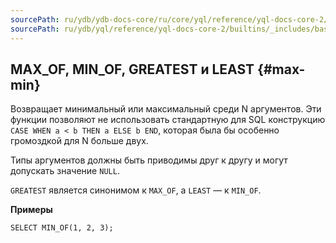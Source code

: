 ```yaml
---
sourcePath: ru/ydb/ydb-docs-core/ru/core/yql/reference/yql-docs-core-2/builtins/_includes/basic/max_min.md
sourcePath: ru/ydb/yql/reference/yql-docs-core-2/builtins/_includes/basic/max_min.md
---
```

## MAX_OF, MIN_OF, GREATEST и LEAST {#max-min}

Возвращает минимальный или максимальный среди N аргументов. Эти функции позволяют не использовать стандартную для SQL конструкцию `CASE WHEN a < b THEN a ELSE b END`, которая была бы особенно громоздкой для N больше двух.

Типы аргументов должны быть приводимы друг к другу и могут допускать значение `NULL`.

`GREATEST` является синонимом к `MAX_OF`, а `LEAST` — к `MIN_OF`.

**Примеры**
``` yql
SELECT MIN_OF(1, 2, 3);
```
